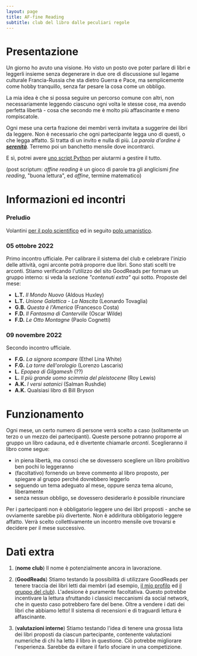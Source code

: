 ```yaml
---
layout: page
title: AF-fine Reading
subtitle: club del libro dalle peculiari regole
---
```


# Presentazione
Un giorno ho avuto una visione. Ho visto un posto ove poter parlare di libri e leggerli insieme senza degenerare in due ore di discussione sul legame culturale Francia-Russia che sta dietro Guerra e Pace, ma semplicemente come hobby tranquillo, senza far pesare la cosa come un obbligo.

La mia idea è che si possa seguire un percorso comune con altri, non necessariamente leggendo ciascuno ogni volta le stesse cose, ma avendo perfetta libertà - cosa che secondo me è molto più affascinante e meno rompiscatole.

Ogni mese una certa frazione dei membri verrà invitata a suggerire dei libri da leggere. Non è necessario che ogni partecipante legga uno di questi, o che legga affatto. Si tratta di un invito e nulla di più. *La parola d'ordine è **<u>serenità</u>***. Terremo poi un banchetto mensile dove incontrarci.

E sì, potrei avere [uno script Python](https://github.com/PlasmaStark/Book-Club) per aiutarmi a gestire il tutto.

(post scriptum: *affine reading* è un gioco di parole tra gli anglicismi *fine reading*, "buona lettura", ed *affine*, termine matematico)

# Informazioni ed incontri

### Preludio
Volantini [per il polo scientifico](https://github.com/PlasmaStark/plasmastark.github.io/files/9716612/AFfine.reading.pdf) ed in seguito [polo umanistico](https://github.com/PlasmaStark/plasmastark.github.io/files/9716614/AFfine.reading.1.pdf).

### 05 ottobre 2022
Primo incontro ufficiale. Per calibrare il sistema del club e celebrare l'inizio delle attività, ogni arconte potrà proporre due libri. Sono stati scelti tre arconti. Stiamo verificando l'utilizzo del sito GoodReads per formare un gruppo interno: si veda la sezione *"contenuti extra"* qui sotto. Proposte del mese: 
- **L.T.** *Il Mondo Nuovo* (Aldous Huxley)
- **L.T.** *Unione Galattica - La Nascita* (Leonardo Tovaglia)
- **G.B.** *Questa è l'America* (Francesco Costa)
- **F.D.** *Il Fantasma di Canterville* (Oscar Wilde)
- **F.D.** *Le Otto Montagne* (Paolo Cognetti)

### 09 novembre 2022
Secondo incontro ufficiale.
- **F.G.** *La signora scompare* (Ethel Lina White)
- **F.G.** *La torre dell'orologio* (Lorenzo Lascaris)
- **L.** *Epopea di Gilgamesh* (??)
- **L.** *Il più grande uomo scimmia del pleistocene* (Roy Lewis)
- **A.K.** *I versi satanici* (Salman Rushdie)
- **A.K.** Qualsiasi libro di Bill Bryson

# Funzionamento

Ogni mese, un certo numero di persone verrà scelto a caso (solitamente un terzo o un mezzo dei partecipanti). Queste persone potranno proporre al gruppo un libro cadauna, ed è divertente chiamarle *arconti*. Sceglieranno il libro come segue:
- in piena libertà, ma consci che se dovessero scegliere un libro proibitivo ben pochi lo leggeranno
- (facoltativo) fornendo un breve commento al libro proposto, per spiegare al gruppo perché dovrebbero leggerlo
- seguendo un tema adeguato al mese, oppure senza tema alcuno, liberamente
- senza nessun obbligo, se dovessero desiderarlo è possibile rinunciare

Per i partecipanti non è obbligatorio leggere uno dei libri proposti - anche se ovviamente sarebbe più divertente. Non è addiritura obbligatorio leggere affatto. Verrà scelto collettivamente un incontro mensile ove trovarsi e decidere per il mese successivo.


# Dati extra

1. (**nome club**) Il nome è potenzialmente ancora in lavorazione.

2. (**GoodReads**) Stiamo testando la possibilità di utilizzare GoodReads per tenere traccia dei libri letti dai membri (ad esempio, [il mio profilo](https://www.goodreads.com/leonardus) ed [il gruppo del club](https://www.goodreads.com/group/show/1197349-affine-reading)). L'adesione è puramente facoltativa. Questo potrebbe incentivare la lettura sfruttando i classici meccanismi da social network, che in questo caso potrebbero fare del bene. Oltre a vendere i dati dei libri che abbiamo letto! 
Il sistema di recensioni e di traguardi lettura è affascinante.

3. (**valutazioni interne**) Stiamo testando l'idea di tenere una grossa lista dei libri proposti da ciascun partecipante, contenente valutazioni numeriche di chi ha letto il libro in questione. Ciò potrebbe migliorare l'esperienza. Sarebbe da evitare il farlo sfociare in una competizione.

